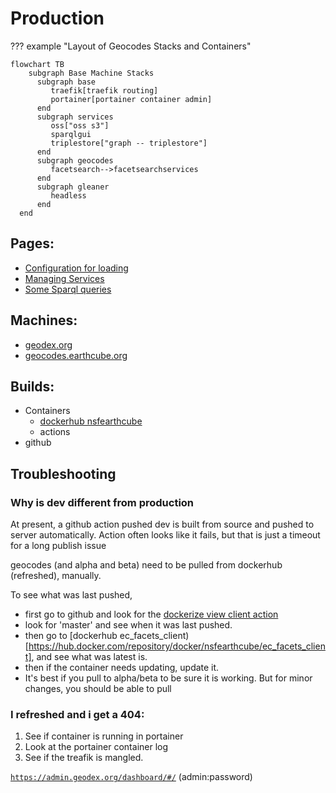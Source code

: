 # Production

??? example "Layout of Geocodes Stacks and Containers"
  ~~~mermaid
  flowchart TB
      subgraph Base Machine Stacks
        subgraph base
           traefik[traefik routing]
           portainer[portainer container admin]
        end
        subgraph services
           oss["oss s3"]
           sparqlgui
           triplestore["graph -- triplestore"]
        end
        subgraph geocodes
           facetsearch-->facetsearchservices
        end
        subgraph gleaner
           headless
        end
    end
  ~~~

## Pages:

* [Configuration for loading](creatingProductionConfigs.md)
* [Managing Services](managing_services.md)
* [Some Sparql queries](sparql.md)

## Machines:

* [geodex.org](./geodex.org.md)
* [geocodes.earthcube.org](./geocodes.earthcube.org.md)

## Builds:

* Containers
  * [dockerhub nsfearthcube](https://hub.docker.com/orgs/nsfearthcube/repositories)
  * actions
* github


## Troubleshooting

### Why is dev different from production

At present, a github action pushed dev is built from source and pushed to server automatically. Action often looks like it fails, but that is just a timeout for a long publish issue

geocodes (and alpha and beta) need to be pulled from dockerhub (refreshed), manually.

To see what was last pushed, 

* first go to github and look for the [dockerize view client action](https://github.com/earthcube/facetsearch/actions/workflows/docker_facet_vue_client.yml)
* look for 'master' and see when it was last pushed.
* then go to [dockerhub ec_facets_client)[https://hub.docker.com/repository/docker/nsfearthcube/ec_facets_client], and see what was latest is.
* then if the container needs updating, update it. 
* It's best if you pull to alpha/beta to be sure it is working. But for minor changes, you should be able to pull

### I refreshed and i get a 404:

1. See if container is running in portainer
1. Look at the portainer container log
1. See if the treafik is mangled.

[`https://admin.geodex.org/dashboard/#/`](https://admin.geodex.org/dashboard/#/)    (admin:password)


